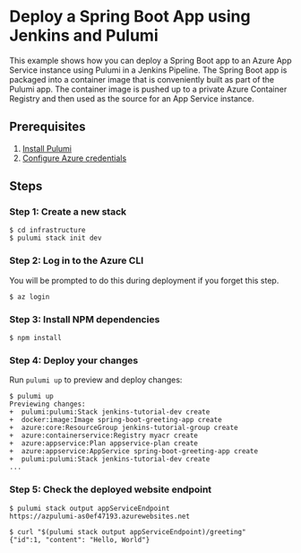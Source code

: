 # Deploy a Spring Boot App using Jenkins and Pulumi

This example shows how you can deploy a Spring Boot app to an Azure App Service instance using Pulumi in a Jenkins Pipeline. The Spring Boot app is packaged into a container image that is conveniently built as part of the Pulumi app. The container image is pushed up to a private Azure Container Registry and then used as the source for an App Service instance.

## Prerequisites

1.  [Install Pulumi](https://www.pulumi.com/docs/get-started/install)
1.  [Configure Azure credentials](https://www.pulumi.com/docs/intro/cloud-providers/azure/setup)

## Steps

### Step 1: Create a new stack

```
$ cd infrastructure
$ pulumi stack init dev
```

### Step 2: Log in to the Azure CLI

You will be prompted to do this during deployment if you forget this step.

```
$ az login
```

### Step 3: Install NPM dependencies

```
$ npm install
```

### Step 4: Deploy your changes

Run `pulumi up` to preview and deploy changes:

```
$ pulumi up
Previewing changes:
+  pulumi:pulumi:Stack jenkins-tutorial-dev create
+  docker:image:Image spring-boot-greeting-app create
+  azure:core:ResourceGroup jenkins-tutorial-group create
+  azure:containerservice:Registry myacr create
+  azure:appservice:Plan appservice-plan create
+  azure:appservice:AppService spring-boot-greeting-app create
+  pulumi:pulumi:Stack jenkins-tutorial-dev create
...
```

### Step 5: Check the deployed website endpoint

```
$ pulumi stack output appServiceEndpoint
https://azpulumi-as0ef47193.azurewebsites.net

$ curl "$(pulumi stack output appServiceEndpoint)/greeting"
{"id":1, "content": "Hello, World"}
```
